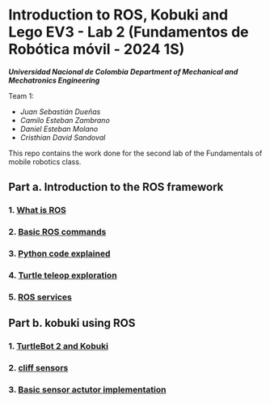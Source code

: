 ﻿# Introduction to ROS, Kobuki and Lego EV3 - Lab 2 (Fundamentos de Robótica móvil - 2024 1S)

***Universidad Nacional de Colombia***
***Department of Mechanical and Mechatronics Engineering***

Team 1:
* _Juan Sebastián Dueñas_
* _Camilo Esteban Zambrano_
* _Daniel Esteban Molano_ 
* _Cristhian David Sandoval_
  
This repo contains the work done for the second lab of the Fundamentals of mobile robotics class. 
## Part a. Introduction to the ROS framework 
### 1. [What is ROS](docs/a_1_what_is_ROS.md)
### 2. [Basic ROS commands](docs/a_2_basic_ROS_commands.md)
### 3. [Python code explained](docs/a_3_python_code_explained.md)
### 4. [Turtle teleop exploration](docs/a_4_turtle_teleop_exploration.md)
### 5. [ROS services](docs/a_5_ROS_services.md)

## Part b.  kobuki using ROS
### 1. [TurtleBot 2 and Kobuki](docs/b_1_turtlebot2_kobuki.md)
### 2. [cliff sensors](docs/b_2_cliff_sensors.md)
### 3. [Basic sensor actutor implementation](docs/b_3_sensor_actuator.md)

